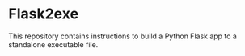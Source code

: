 # Flask2exe
This repository contains instructions to build a Python Flask app to a standalone executable file.
